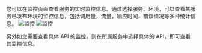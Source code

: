您可以在监控页面查看服务的实时监控信息。通过选择服务、环境，可以查看某服务已发布环境的监控信息，包括调用量，流量，响应时间，错误情况等多种统计信息。
![监控](http://imgcache.tce.fsphere.cn/static/i.imgur.com/AsYMvHW.png)
![监控](http://imgcache.tce.fsphere.cn/static/i.imgur.com/Gzk4lCp.png)

另外如您需要查看具体 API 的监控，则在所属服务中选择具体的 API，即可查看其监控信息。

